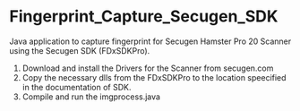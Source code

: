 # Fingerprint_Capture_Secugen_SDK
Java application to capture fingerprint for Secugen Hamster Pro 20 Scanner using the Secugen SDK (FDxSDKPro).

1. Download and install the Drivers for the Scanner from secugen.com
2. Copy the necessary dlls from the FDxSDKPro to the location speecified in the documentation of SDK.
3. Compile and run the imgprocess.java
